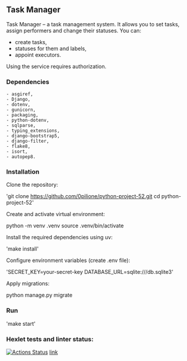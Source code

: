 ## Task Manager

Task Manager – a task management system. It allows you to set tasks, assign performers and change their statuses. You can:
- create tasks, 
- statuses for them and labels,
- appoint executors.

Using the service requires authorization.

### Dependencies

    - asgiref,
    - Django,
    - dotenv,
    - gunicorn,
    - packaging,
    - python-dotenv,
    - sqlparse,
    - typing_extensions,
    - django-bootstrap5,
    - django-filter,
    - flake8,
    - isort,
    - autopep8.

### Installation

Clone the repository:

'git clone https://github.com/0pilione/python-project-52.git
cd python-project-52'

Create and activate virtual environment:

python -m venv .venv
source .venv/bin/activate

Install the required dependencies using uv: 

'make install'

Configure environment variables (create .env file):

'SECRET_KEY=your-secret-key
DATABASE_URL=sqlite:///db.sqlite3'

Apply migrations:

python manage.py migrate

### Run

'make start'

### Hexlet tests and linter status:
[![Actions Status](https://github.com/0pilione/python-project-52/actions/workflows/hexlet-check.yml/badge.svg)](https://github.com/0pilione/python-project-52/actions)
[link](https://task-manager-1dz1.onrender.com)